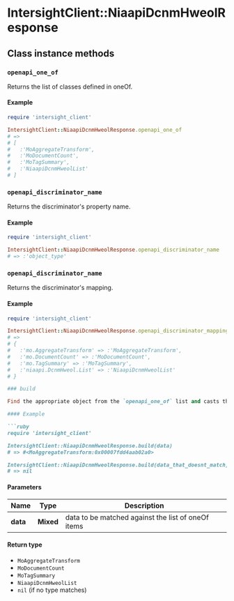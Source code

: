 # IntersightClient::NiaapiDcnmHweolResponse

## Class instance methods

### `openapi_one_of`

Returns the list of classes defined in oneOf.

#### Example

```ruby
require 'intersight_client'

IntersightClient::NiaapiDcnmHweolResponse.openapi_one_of
# =>
# [
#   :'MoAggregateTransform',
#   :'MoDocumentCount',
#   :'MoTagSummary',
#   :'NiaapiDcnmHweolList'
# ]
```

### `openapi_discriminator_name`

Returns the discriminator's property name.

#### Example

```ruby
require 'intersight_client'

IntersightClient::NiaapiDcnmHweolResponse.openapi_discriminator_name
# => :'object_type'
```

### `openapi_discriminator_name`

Returns the discriminator's mapping.

#### Example

```ruby
require 'intersight_client'

IntersightClient::NiaapiDcnmHweolResponse.openapi_discriminator_mapping
# =>
# {
#   :'mo.AggregateTransform' => :'MoAggregateTransform',
#   :'mo.DocumentCount' => :'MoDocumentCount',
#   :'mo.TagSummary' => :'MoTagSummary',
#   :'niaapi.DcnmHweol.List' => :'NiaapiDcnmHweolList'
# }

### build

Find the appropriate object from the `openapi_one_of` list and casts the data into it.

#### Example

```ruby
require 'intersight_client'

IntersightClient::NiaapiDcnmHweolResponse.build(data)
# => #<MoAggregateTransform:0x00007fdd4aab02a0>

IntersightClient::NiaapiDcnmHweolResponse.build(data_that_doesnt_match)
# => nil
```

#### Parameters

| Name | Type | Description |
| ---- | ---- | ----------- |
| **data** | **Mixed** | data to be matched against the list of oneOf items |

#### Return type

- `MoAggregateTransform`
- `MoDocumentCount`
- `MoTagSummary`
- `NiaapiDcnmHweolList`
- `nil` (if no type matches)

